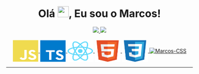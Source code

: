 <h1 align="center">Olá <img src="https://raw.githubusercontent.com/kaueMarques/kaueMarques/master/hi.gif" height="30px" width="30px">, Eu sou o Marcos!</h1>
 
 <div align="center">
  <a href="https://github.com/marcos-hein">
  <img height="180em" src="https://github-readme-stats.vercel.app/api?username=marcos-hein&show_icons=true&theme=dark&include_all_commits=true&count_private=true"/>
  <img height="180em" src="https://github-readme-stats.vercel.app/api/top-langs/?username=marcos-hein&layout=compact&langs_count=7&theme=dark"/>
 </div>
<div style="display: inline_block" align="center"><br>
  <img align="center" alt="Marcos-Js" height="60" width="70" src="https://raw.githubusercontent.com/devicons/devicon/master/icons/javascript/javascript-plain.svg">
  <img align="center" alt="Marcos-Ts" height="60" width="70" src="https://raw.githubusercontent.com/devicons/devicon/master/icons/typescript/typescript-plain.svg">
  <img align="center" alt="Marcos-React" height="60" width="70" src="https://raw.githubusercontent.com/devicons/devicon/master/icons/react/react-original.svg">
  <img align="center" alt="Marcos-HTML" height="60" width="70" src="https://raw.githubusercontent.com/devicons/devicon/master/icons/html5/html5-original.svg">
  <img align="center" alt="Marcos-CSS" height="60" width="70" src="https://raw.githubusercontent.com/devicons/devicon/master/icons/css3/css3-original.svg">
  <img align="center" alt="Marcos-CSS" height="60" width="70" src="https://cdn.jsdelivr.net/gh/devicons/devicon/icons/spring/spring-original.svg">
<!--   <img align="center" alt="Marcos-Python" height="30" width="40" src="https://raw.githubusercontent.com/devicons/devicon/master/icons/python/python-original.svg"> -->
<!--   <img align="center" alt="Marcos-Csharp" height="60" width="70" src="https://raw.githubusercontent.com/devicons/devicon/master/icons/csharp/csharp-original.svg"> -->
</div>
  
---
  
